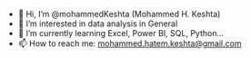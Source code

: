 - 👋 Hi, I’m @mohammedKeshta (Mohammed H. Keshta)
- 👀 I’m interested in data analysis in General
- 🌱 I’m currently learning Excel, Power BI, SQL, Python...
- 📫 How to reach me: mohammed.hatem.keshta@gmail.com

<!---
mohammedKeshta/mohammedKeshta is a ✨ special ✨ repository because its `README.md` (this file) appears on your GitHub profile.
You can click the Preview link to take a look at your changes.
--->
